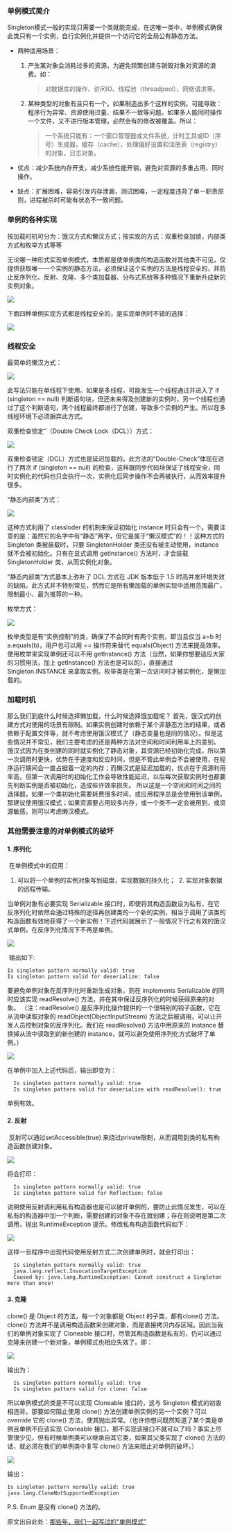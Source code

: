 
### 单例模式简介
Singleton模式一般的实现只需要一个类就能完成，在这唯一类中，单例模式确保此类只有一个实例，自行实例化并提供一个访问它的全局公有静态方法。

- 两种适用场景：

  1. 产生某对象会消耗过多的资源，为避免频繁创建与销毁对象对资源的浪费。如：
  
      >对数据库的操作、访问IO、线程池（threadpool）、网络请求等。
    
  2. 某种类型的对象有且只有一个。如果制造出多个这样的实例。可能导致：程序行为异常、资源使用过量、结果不一致等问题。如果多人能同时操作一个文件，又不进行版本管理，必然会有的修改被覆盖。所以：
  
      >一个系统只能有：一个窗口管理器或文件系统，计时工具或ID（序号）生成器，缓存（cache），处理偏好设置和注册表（registry）的对象，日志对象。
      
      
- 优点：减少系统内存开支，减少系统性能开销，避免对资源的多重占用、同时操作。
- 缺点：扩展困难，容易引发内存泄漏，测试困难，一定程度违背了单一职责原则，进程被杀时可能有状态不一致问题。


### 单例的各种实现

  按加载时机可分为：饿汉方式和懒汉方式；按实现的方式：双重检查加锁，内部类方式和枚举方式等等
  
  
  无论哪一种形式实现单例模式，本质都是使单例类的构造函数对其他类不可见，仅提供获取唯一一个实例的静态方法，必须保证这个实例的方法是线程安全的，并防止反序列化、反射、克隆、多个类加载器、分布式系统等多种情况下重新升成新的实例对象。
  
  ![](https://pic4.zhimg.com/v2-b04c81ebff931b81ec80d1894a2856b3_b.png)
  
  下面四种单例实现方式都是线程安全的，是实现单例时不错的选择：
  
  ![](https://pic1.zhimg.com/v2-92a90c4a221eea15469a9d02297ad544_b.jpg)
  
  
  ### 线程安全

   最简单的懒汉方式：
    
  ![](https://pic3.zhimg.com/v2-0adb474e4485a07da134b154dae5814a_b.png)
  
   此写法只能在单线程下使用。如果是多线程，可能发生一个线程通过并进入了 if (singleton == null) 判断语句块，但还未来得及创建新的实例时，另一个线程也通过了这个判断语句，两个线程最终都进行了创建，导致多个实例的产生。所以在多线程环境下必须摒弃此方式。
   
   双重检查锁定”（Double Check Lock（DCL））方式：
   
  ![](https://pic4.zhimg.com/v2-b32de456954f1b96ce7efe91a19b947f_b.png)
  
  双重检查锁定（DCL）方式也是延迟加载的。此方法的“Double-Check”体现在进行了两次 if (singleton == null) 的检查，这样既同步代码块保证了线程安全，同时实例化的代码也只会执行一次，实例化后同步操作不会再被执行，从而效率提升很多。
  
  
  
  “静态内部类”方式：
  
  ![](https://pic3.zhimg.com/v2-405dd38000c4fa31d46ebfbed6fc5672_b.png)
  
  这种方式利用了 classloder 的机制来保证初始化 instance 时只会有一个。需要注意的是：虽然它的名字中有“静态”两字，但它是属于“懒汉模式”的！！这种方式的 Singleton 类被装载时，只要 SingletonHolder 类还没有被主动使用，instance 就不会被初始化。只有在显式调用 getInstance() 方法时，才会装载 SingletonHolder 类，从而实例化对象。
  
  
  “静态内部类”方式基本上弥补了 DCL 方式在 JDK 版本低于 1.5 时高并发环境失效的缺陷。此方式并不特别常见，然而它是所有懒加载的单例实现中适用范围最广、限制最小、最为推荐的一种。
  
  枚举方式：
  
![](https://pic1.zhimg.com/v2-bdee77e646f24dd1c081105fb18b5010_b.png)
  
  枚举类型是有“实例控制”的类，确保了不会同时有两个实例，即当且仅当 a=b 时 a.equals(b)，用户也可以用 == 操作符来替代 equals(Object) 方法来提高效率。使用枚举来实现单例还可以不用 getInstance() 方法（当然，如果你想要适应大家的习惯用法，加上 getInstance() 方法也是可以的），直接通过 Singleton.INSTANCE 来拿取实例。枚举类是在第一次访问时才被实例化，是懒加载的。
  
  
### 加载时机  


  那么我们到底什么时候选择懒加载，什么时候选择饿加载呢？
    首先，饿汉式的创建方式对使用的场景有限制。如果实例创建时依赖于某个非静态方法的结果，或者依赖于配置文件等，就不考虑使用饿汉模式了（静态变量也是同的情况）。但是这些情况并不常见，我们主要考虑的还是两种方法对空间和时间利用率上的差别。
    饿汉式因为在类创建的同时就实例化了静态对象，其资源已经初始化完成，所以第一次调用时更快，优势在于速度和反应时间，但是不管此单例会不会被使用，在程序运行期间会一直占据着一定的内存；而懒汉式是延迟加载的，优点在于资源利用率高，但第一次调用时的初始化工作会导致性能延迟，以后每次获取实例时也都要先判断实例是否被初始化，造成些许效率损失。
    所以这是一个空间和时间之间的选择题，如果一个类初始化需要耗费很多时间，或应用程序总是会使用到该单例，那建议使用饿汉模式；如果资源要占用较多内存，或一个类不一定会被用到，或资源敏感，则可以考虑懒汉模式。

### 其他需要注意的对单例模式的破坏
 
 
 #### 1. 序列化
 
  在单例模式中的应用：
  
  1. 可以将一个单例的实例对象写到磁盘，实现数据的持久化；
  2. 实现对象数据的远程传输。
  
  当单例对象有必要实现 Serializable 接口时，即使将其构造函数设为私有，在它反序列化时依然会通过特殊的途径再创建类的一个新的实例，相当于调用了该类的构造函数有效地获得了一个新实例！下述代码就展示了一般情况下行之有效的饿汉式单例，在反序列化情况下不再是单例。
  
  ![](https://pic3.zhimg.com/v2-962f04b555fbf28f9d6670642aaee316_b.png)
  
  
  输出如下:
  
  ```
  Is singleton pattern normally valid: true
  Is singleton pattern valid for deserialize: false
  ```
 
  要避免单例对象在反序列化时重新生成对象，则在 implements Serializable 的同时应该实现 readResolve() 方法，并在其中保证反序列化的时候获得原来的对象。
  （注：readResolve() 是反序列化操作提供的一个很特别的钩子函数，它在从流中读取对象的 readObject(ObjectInputStream) 方法之后被调用，可以让开发人员控制对象的反序列化。我们在 readResolve() 方法中用原来的 instance 替换掉从流中读取到的新创建的 instance，就可以避免使用序列化方式破坏了单例。）
 
![](https://pic1.zhimg.com/v2-3a37dbaac59c2f38b863b5ff6243c690_b.png)

在单例中加入上述代码后，输出即变为：
```
  Is singleton pattern normally valid: true
  Is singleton pattern valid for deserialize with readResolve(): true
```
单例有效。


#### 2. 反射

  反射可以通过setAccessible(true) 来绕过private限制，从而调用到类的私有构造函数创建对象。
  
  ![](https://pic1.zhimg.com/v2-07fbf7ee17f1b8942ee1fa89c29e6f9c_b.png)
  
  将会打印：
  ```
    Is singleton pattern normally valid: true
    Is singleton pattern valid for Reflection: false
  ```
  说明使用反射调利用私有构造器也是可以破坏单例的，要防止此情况发生，可以在私有的构造器中加一个判断，需要创建的对象不存在就创建；存在则说明是第二次调用，抛出 RuntimeException 提示。修改私有构造函数代码如下：

![](https://pic2.zhimg.com/v2-36771fcc11d34c07ee91fbd303e86991_b.png)

这样一旦程序中出现代码使用反射方式二次创建单例时，就会打印出：
```
  Is singleton pattern normally valid: true
  java.lang.reflect.InvocationTargetException
  Caused by: java.lang.RuntimeException: Cannot construct a Singleton more than once!
```


#### 3. 克隆

  clone() 是 Object 的方法，每一个对象都是 Object 的子类，都有clone() 方法。clone() 方法并不是调用构造函数来创建对象，而是直接拷贝内存区域。因此当我们的单例对象实现了 Cloneable 接口时，尽管其构造函数是私有的，仍可以通过克隆来创建一个新对象，单例模式也相应失效了。即：
  
  ![](https://pic1.zhimg.com/v2-47ca692295019a3f87cddb290958f51c_b.png)
  
  
  输出为：
  ```
    Is singleton pattern normally valid: true
    Is singleton pattern valid for clone: false
   ```
  所以单例模式的类是不可以实现 Cloneable 接口的，这与 Singleton 模式的初衷相违背。那要如何阻止使用 clone() 方法创建单例实例的另一个实例？可以 override 它的 clone() 方法，使其抛出异常。（也许你想问既然知道了某个类是单例且单例不应该实现 Cloneable 接口，那不实现该接口不就可以了吗？事实上尽管很少见，但有时候单例类可以继承自其它类，如果其父类实现了 clone() 方法的话，就必须在我们的单例类中复写 clone() 方法来阻止对单例的破坏。）
  
  ![](https://pic2.zhimg.com/v2-1589fd90d7d56ff766186ed941bfec99_b.png)
  
  输出：
  ```
Is singleton pattern normally valid: true
java.lang.CloneNotSupportedException
```
P.S. Enum 是没有 clone() 方法的。

原文出自此处：[那些年，我们一起写过的“单例模式”](https://zhuanlan.zhihu.com/p/25733866?utm_medium=social&utm_source=qq?utm_medium=social&utm_source=qq)
